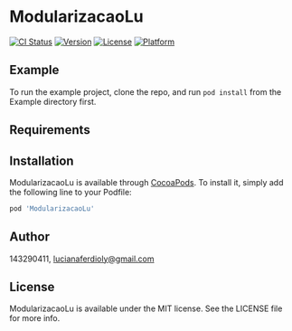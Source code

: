 # ModularizacaoLu

[![CI Status](https://img.shields.io/travis/143290411/ModularizacaoLu.svg?style=flat)](https://travis-ci.org/143290411/ModularizacaoLu)
[![Version](https://img.shields.io/cocoapods/v/ModularizacaoLu.svg?style=flat)](https://cocoapods.org/pods/ModularizacaoLu)
[![License](https://img.shields.io/cocoapods/l/ModularizacaoLu.svg?style=flat)](https://cocoapods.org/pods/ModularizacaoLu)
[![Platform](https://img.shields.io/cocoapods/p/ModularizacaoLu.svg?style=flat)](https://cocoapods.org/pods/ModularizacaoLu)

## Example

To run the example project, clone the repo, and run `pod install` from the Example directory first.

## Requirements

## Installation

ModularizacaoLu is available through [CocoaPods](https://cocoapods.org). To install
it, simply add the following line to your Podfile:

```ruby
pod 'ModularizacaoLu'
```

## Author

143290411, lucianaferdioly@gmail.com

## License

ModularizacaoLu is available under the MIT license. See the LICENSE file for more info.

